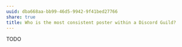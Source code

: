 ```yaml
---
uuid: dba668aa-bb99-46d5-9942-9f41bed27766
share: true
title: Who is the most consistent poster within a Discord Guild?
---
```

TODO